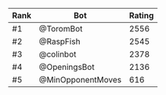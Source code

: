 Rank|Bot|Rating
---|---|---
#1|@ToromBot|2556
#2|@RaspFish|2545
#3|@colinbot|2378
#4|@OpeningsBot|2136
#5|@MinOpponentMoves|616
